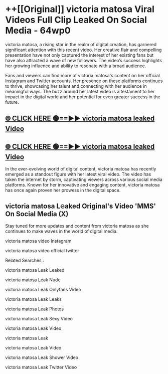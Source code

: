# ++[[Original]] victoria matosa Viral Videos Full Clip Leaked On Social Media - 64wp0<br>

victoria matosa, a rising star in the realm of digital creation, has garnered significant attention with this recent video. Her creative flair and compelling presentation have not only captured the interest of her existing fans but have also attracted a wave of new followers. The video’s success highlights her growing influence and ability to resonate with a broad audience.

Fans and viewers can find more of victoria matosa's content on her official Instagram and Twitter accounts. Her presence on these platforms continues to thrive, showcasing her talent and connecting with her audience in meaningful ways. The buzz around her latest video is a testament to her impact in the digital world and her potential for even greater success in the future.


## [🌐 CLICK HERE 🟢==►► victoria matosa leaked Video ](https://onlyclips.site?title=victoria_matosa&ref=git)

## [🌐 CLICK HERE 🟢==►► victoria matosa leaked Video ](https://onlyclips.site?title=victoria_matosa&ref=git)


In the ever-evolving world of digital content, victoria matosa has recently emerged as a standout figure with her latest viral video. The video has taken the internet by storm, captivating viewers across various social media platforms. Known for her innovative and engaging content, victoria matosa has once again proven her prowess in the digital space.



## victoria matosa L𝚎aked Original's Video 'MMS' On Social Media (X)


Stay tuned for more updates and content from victoria matosa as she continues to make waves in the world of digital media.

victoria matosa video Instagram

victoria matosa video official twitter


Related Searches :

victoria matosa Leak Leaked

victoria matosa Leak Nude

victoria matosa Leak Onlyfans Video

victoria matosa Leak Leaks

victoria matosa Leak Photos

victoria matosa Leak Sexy Video

victoria matosa Leak Video

victoria matosa Leak

victoria matosa Leak Video

victoria matosa Leak Shower Video

victoria matosa Leak Twitter Video

